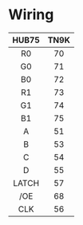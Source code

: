 # Wiring

| HUB75 | TN9K  |
|:-----:|:-----:| 
| R0    | 70    |
| G0    | 71    | 
| B0    | 72    |      
| R1    | 73    | 
| G1    | 74    | 
| B1    | 75    | 
| A     | 51    |  
| B     | 53    |  
| C     | 54    |  
| D     | 55    |  
| LATCH | 57    |   
| /OE   | 68    |  
| CLK   | 56    |  